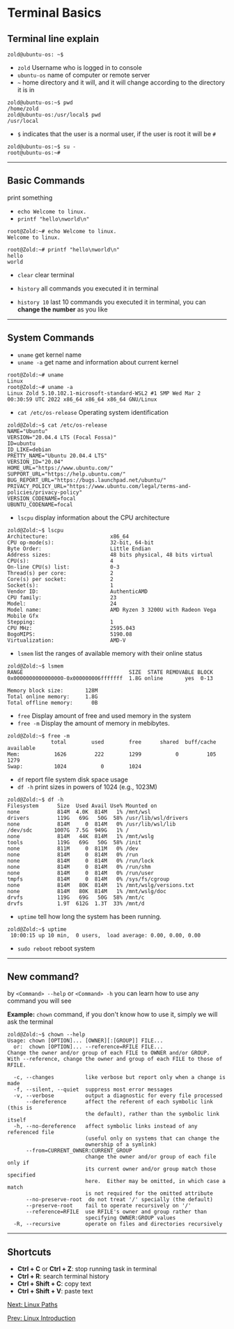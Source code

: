 # Terminal Basics

## Terminal line explain

``` console
zold@ubuntu-os: ~$
```

* `zold` Username who is logged in to console
* `ubuntu-os` name of computer or remote server
* `~` home directory and it will, and it will change according to the directory it is in

``` console
zold@ubuntu-os:~$ pwd
/home/zold
zold@ubuntu-os:/usr/local$ pwd
/usr/local
```

* `$` indicates that the user is a normal user, if the user is root it will be `#`

``` console
zold@ubuntu-os:~$ su -
root@ubuntu-os:~#
```

***

## Basic Commands

print something

* `echo Welcome to linux.`
* `printf "hello\nworld\n"`

``` console
root@Zold:~# echo Welcome to linux.
Welcome to linux.

root@Zold:~# printf "hello\nworld\n"
hello
world
```

* `clear` clear terminal

* `history` all commands you executed it in terminal
* `history 10` last 10 commands you executed it in terminal, you can **change the number** as you like

***

## System Commands

* `uname` get kernel name
* `uname -a` get name and information about current kernel

``` console
root@Zold:~# uname
Linux
root@Zold:~# uname -a
Linux Zold 5.10.102.1-microsoft-standard-WSL2 #1 SMP Wed Mar 2 00:30:59 UTC 2022 x86_64 x86_64 x86_64 GNU/Linux
```

* `cat /etc/os-release` Operating system identification

``` console
zold@Zold:~$ cat /etc/os-release
NAME="Ubuntu"
VERSION="20.04.4 LTS (Focal Fossa)"
ID=ubuntu
ID_LIKE=debian
PRETTY_NAME="Ubuntu 20.04.4 LTS"
VERSION_ID="20.04"
HOME_URL="https://www.ubuntu.com/"
SUPPORT_URL="https://help.ubuntu.com/"
BUG_REPORT_URL="https://bugs.launchpad.net/ubuntu/"
PRIVACY_POLICY_URL="https://www.ubuntu.com/legal/terms-and-policies/privacy-policy"
VERSION_CODENAME=focal
UBUNTU_CODENAME=focal
```

* `lscpu` display information about the CPU architecture

``` console
zold@Zold:~$ lscpu
Architecture:                    x86_64
CPU op-mode(s):                  32-bit, 64-bit
Byte Order:                      Little Endian
Address sizes:                   48 bits physical, 48 bits virtual
CPU(s):                          4
On-line CPU(s) list:             0-3
Thread(s) per core:              2
Core(s) per socket:              2
Socket(s):                       1
Vendor ID:                       AuthenticAMD
CPU family:                      23
Model:                           24
Model name:                      AMD Ryzen 3 3200U with Radeon Vega Mobile Gfx
Stepping:                        1
CPU MHz:                         2595.043
BogoMIPS:                        5190.08
Virtualization:                  AMD-V
```

* `lsmem` list the ranges of available memory with their online status

``` console
zold@Zold:~$ lsmem
RANGE                                  SIZE  STATE REMOVABLE BLOCK
0x0000000000000000-0x000000006fffffff  1.8G online       yes  0-13

Memory block size:       128M
Total online memory:     1.8G
Total offline memory:      0B
```

* `free` Display amount of free and used memory in the system
* `free -m` Display the amount of memory in mebibytes.

``` console
zold@Zold:~$ free -m
              total        used        free      shared  buff/cache   available
Mem:           1626         222        1299           0         105        1279
Swap:          1024           0        1024
```

* `df` report file system disk space usage
* `df -h` print sizes in powers of 1024 (e.g., 1023M)

``` console
zold@Zold:~$ df -h
Filesystem      Size  Used Avail Use% Mounted on
none            814M  4.0K  814M   1% /mnt/wsl
drivers         119G   69G   50G  58% /usr/lib/wsl/drivers
none            814M     0  814M   0% /usr/lib/wsl/lib
/dev/sdc       1007G  7.5G  949G   1% /
none            814M   44K  814M   1% /mnt/wslg
tools           119G   69G   50G  58% /init
none            811M     0  811M   0% /dev
none            814M     0  814M   0% /run
none            814M     0  814M   0% /run/lock
none            814M     0  814M   0% /run/shm
none            814M     0  814M   0% /run/user
tmpfs           814M     0  814M   0% /sys/fs/cgroup
none            814M   80K  814M   1% /mnt/wslg/versions.txt
none            814M   80K  814M   1% /mnt/wslg/doc
drvfs           119G   69G   50G  58% /mnt/c
drvfs           1.9T  612G  1.3T  33% /mnt/d
```

* `uptime` tell how long the system has been running.

``` console
zold@Zold:~$ uptime
 10:00:15 up 10 min,  0 users,  load average: 0.00, 0.00, 0.00
```

* `sudo reboot` reboot system

***

## New command?

by `<Command> --help` or `<Command> -h` you can learn how to use any command you will see

**Example:** `chown` command, if you don't know how to use it, simply we will ask the terminal

``` console
zold@Zold:~$ chown --help
Usage: chown [OPTION]... [OWNER][:[GROUP]] FILE...
  or:  chown [OPTION]... --reference=RFILE FILE...
Change the owner and/or group of each FILE to OWNER and/or GROUP.
With --reference, change the owner and group of each FILE to those of RFILE.

  -c, --changes          like verbose but report only when a change is made
  -f, --silent, --quiet  suppress most error messages
  -v, --verbose          output a diagnostic for every file processed
      --dereference      affect the referent of each symbolic link (this is
                         the default), rather than the symbolic link itself
  -h, --no-dereference   affect symbolic links instead of any referenced file
                         (useful only on systems that can change the
                         ownership of a symlink)
      --from=CURRENT_OWNER:CURRENT_GROUP
                         change the owner and/or group of each file only if
                         its current owner and/or group match those specified
                         here.  Either may be omitted, in which case a match
                         is not required for the omitted attribute
      --no-preserve-root  do not treat '/' specially (the default)
      --preserve-root    fail to operate recursively on '/'
      --reference=RFILE  use RFILE's owner and group rather than
                         specifying OWNER:GROUP values
  -R, --recursive        operate on files and directories recursively
```

***

## Shortcuts

* **Ctrl + C** or **Ctrl + Z**: stop running task in terminal
* **Ctrl + R**: search terminal history
* **Ctrl + Shift + C**: copy text
* **Ctrl + Shift + V**: paste text

[Next: Linux Paths](./Linux%20Paths.md)

[Prev: Linux Introduction](./Linux%20Introduction.md)
